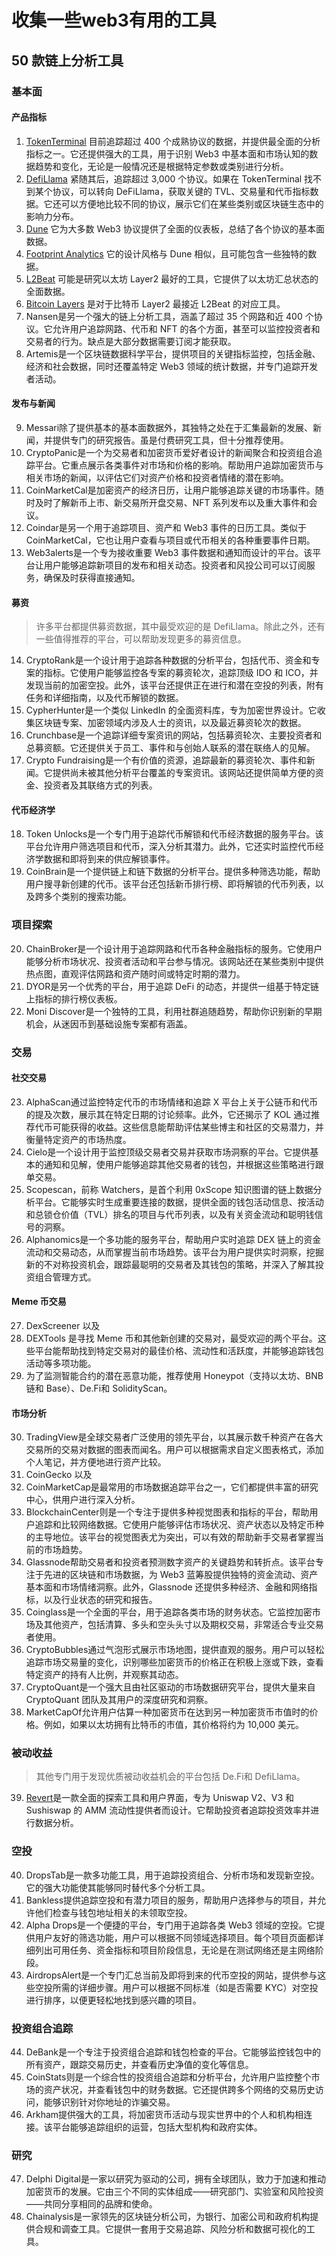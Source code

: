 # 收集一些web3有用的工具

## 50 款链上分析工具

### 基本面

#### 产品指标
1. [TokenTerminal](https://tokenterminal.com/) 目前追踪超过 400 个成熟协议的数据，并提供最全面的分析指标之一。它还提供强大的工具，用于识别 Web3 中基本面和市场认知的数据趋势和变化，无论是一般情况还是根据特定参数或类别进行分析。
2. [DefiLlama](https://defillama.com/) 紧随其后，追踪超过 3,000 个协议。如果在 TokenTerminal 找不到某个协议，可以转向 DeFiLlama，获取关键的 TVL、交易量和代币指标数据。它还可以方便地比较不同的协议，展示它们在某些类别或区块链生态中的影响力分布。
3. [Dune](https://dune.com/) 它为大多数 Web3 协议提供了全面的仪表板，总结了各个协议的基本面数据。
4. [Footprint Analytics](https://www.footprint.network/) 它的设计风格与 Dune 相似，且可能包含一些独特的数据。
5. [L2Beat](https://l2beat.com/) 可能是研究以太坊 Layer2 最好的工具，它提供了以太坊汇总状态的全面数据。
6. [Bitcoin Layers](https://www.bitcoinlayers.org/) 是对于比特币 Layer2 最接近 L2Beat 的对应工具。
7. Nansen是另一个强大的链上分析工具，涵盖了超过 35 个网路和近 400 个协议。它允许用户追踪网路、代币和 NFT 的各个方面，甚至可以监控投资者和交易者的行为。缺点是大部分数据需要订阅才能获取。
8. Artemis是一个区块链数据科学平台，提供项目的关键指标监控，包括金融、经济和社会数据，同时还覆盖特定 Web3 领域的统计数据，并专门追踪开发者活动。

#### 发布与新闻
9. Messari除了提供基本的基本面数据外，其独特之处在于汇集最新的发展、新闻，并提供专门的研究报告。虽是付费研究工具，但十分推荐使用。
10. CryptoPanic是一个为交易者和加密货币爱好者设计的新闻聚合和投资组合追踪平台。它重点展示各类事件对市场和价格的影响。帮助用户追踪加密货币与相关市场的新闻，以评估它们对资产价格和投资者情绪的潜在影响。
11. CoinMarketCal是加密资产的经济日历，让用户能够追踪关键的市场事件。随时及时了解新币上市、新交易所开盘交易、NFT 系列发布以及重大事件和会议。
12. Coindar是另一个用于追踪项目、资产和 Web3 事件的日历工具。类似于 CoinMarketCal，它也让用户查看与项目或代币相关的各种重要事件日期。
13. Web3alerts是一个专为接收重要 Web3 事件数据和通知而设计的平台。该平台让用户能够追踪新项目的发布和相关动态。投资者和风投公司可以订阅服务，确保及时获得直接通知。

#### 募资

> 许多平台都提供募资数据，其中最受欢迎的是 DefiLlama。除此之外，还有一些值得推荐的平台，可以帮助发现更多的募资信息。

14. CryptoRank是一个设计用于追踪各种数据的分析平台，包括代币、资金和专案的指标。它使用户能够监控各专案的募资轮次，追踪顶级 IDO 和 ICO，并发现当前的加密空投。此外，该平台还提供正在进行和潜在空投的列表，附有任务和详细指南，以及代币解锁的数据。
15. CypherHunter是一个类似 LinkedIn 的全面资料库，专为加密世界设计。它收集区块链专案、加密领域内涉及人士的资讯，以及最近募资轮次的数据。
16. Crunchbase是一个追踪详细专案资讯的网站，包括募资轮次、主要投资者和总募资额。它还提供关于员工、事件和与创始人联系的潜在联络人的见解。
17. Crypto Fundraising是一个有价值的资源，追踪最新的募资轮次、事件和新闻。它提供尚未被其他分析平台覆盖的专案资讯。该网站还提供简单方便的资金、投资者及其联络方式的列表。

#### 代币经济学

18. Token Unlocks是一个专门用于追踪代币解锁和代币经济数据的服务平台。该平台允许用户筛选项目和代币，深入分析其潜力。此外，它还实时监控代币经济学数据和即将到来的供应解锁事件。
19. CoinBrain是一个提供链上和链下数据的分析平台。提供多种筛选功能，帮助用户搜寻新创建的代币。该平台还包括新币排行榜、即将解锁的代币列表，以及跨多个类别的搜索功能。

### 项目探索

20. ChainBroker是一个设计用于追踪网路和代币各种金融指标的服务。它使用户能够分析市场状况、投资者活动和平台参与情况。该网站还在某些类别中提供热点图，直观评估网路和资产随时间或特定时期的潜力。
21. DYOR是另一个优秀的平台，用于追踪 DeFi 的动态，并提供一组基于特定链上指标的排行榜仪表板。
22. Moni Discover是一个独特的工具，利用社群追随趋势，帮助你识别新的早期机会，从迷因币到基础设施专案都有涵盖。

### 交易

#### 社交交易

23. AlphaScan通过监控特定代币的市场情绪和追踪 X 平台上关于公链币和代币的提及次数，展示其在特定日期的讨论频率。此外，它还揭示了 KOL 通过推荐代币可能获得的收益。这些信息能帮助评估某些博主和社区的交易潜力，并衡量特定资产的市场热度。
24. Cielo是一个设计用于监控顶级交易者交易并获取市场洞察的平台。它提供基本的通知和见解，使用户能够追踪其他交易者的钱包，并根据这些策略进行跟单交易。
25. Scopescan，前称 Watchers，是首个利用 0xScope 知识图谱的链上数据分析平台。它能够实时生成重要连接的数据，提供全面的钱包活动信息、按活动和总锁仓价值（TVL）排名的项目与代币列表，以及有关资金流动和聪明钱信号的洞察。
26. Alphanomics是一个多功能的服务平台，帮助用户实时追踪 DEX 链上的资金流动和交易动态，从而掌握当前市场趋势。该平台为用户提供实时洞察，挖掘新的不对称投资机会，跟踪最聪明的交易者及其钱包的策略，并深入了解其投资组合管理方式。

#### Meme 币交易

27. DexScreener 以及
28. DEXTools 是寻找 Meme 币和其他新创建的交易对，最受欢迎的两个平台。这些平台能帮助找到特定交易对的最佳价格、流动性和活跃度，并能够追踪钱包活动等多项功能。
29. 为了监测智能合约的潜在恶意功能，推荐使用 Honeypot（支持以太坊、BNB 链和 Base）、De.Fi和 SolidityScan。

#### 市场分析

30. TradingView是全球交易者广泛使用的领先平台，以其展示数千种资产在各大交易所的交易对数据的图表而闻名。用户可以根据需求自定义图表格式，添加个人笔记，并方便地进行资产比较。
31. CoinGecko 以及
32. CoinMarketCap是最常用的市场数据追踪平台之一，它们都提供丰富的研究中心，供用户进行深入分析。
33. BlockchainCenter则是一个专注于提供多种视觉图表和指标的平台，帮助用户追踪和比较网络数据。它使用户能够评估市场状况、资产状态以及特定币种的主导地位。该平台的视觉图表尤为突出，可以有效的帮助新手交易者掌握当前的市场趋势。
34. Glassnode帮助交易者和投资者预测数字资产的关键趋势和转折点。该平台专注于先进的区块链和市场数据，为 Web3 蓝筹股提供独特的资金流动、资产基本面和市场情绪洞察。此外，Glassnode 还提供多种经济、金融和网络指标，以及行业状态的研究和报告。
35. Coinglass是一个全面的平台，用于追踪各类市场的财务状态。它监控加密市场及其他资产，包括清算、多头和空头头寸以及期权交易，非常适合专业交易者使用。
36. CryptoBubbles通过气泡形式展示市场地图，提供直观的服务。用户可以轻松追踪市场交易量的变化，识别哪些加密货币的价格正在积极上涨或下跌，查看特定资产的持有人比例，并观察其动态。
37. CryptoQuant是一个强大且由社区驱动的市场数据研究平台，提供大量来自 CryptoQuant 团队及其用户的深度研究和洞察。
38. MarketCapOf允许用户估算一种加密货币在达到另一种加密货币市值时的价格。例如，如果以太坊拥有比特币的市值，其价格将约为 10,000 美元。

### 被动收益

> 其他专门用于发现优质被动收益机会的平台包括 De.Fi和 DefiLlama。

39. [Revert](https://revert.finance/)是一款全面的探索工具和用户界面，专为 Uniswap V2、V3 和 Sushiswap 的 AMM 流动性提供者而设计。它帮助投资者追踪投资效率并进行数据分析。

### 空投

40. DropsTab是一款多功能工具，用于追踪投资组合、分析市场和发现新空投。它的强大功能使其能够同时替代多个分析工具。
41. Bankless提供追踪空投和有潜力项目的服务，帮助用户选择参与的项目，并允许他们检查与钱包地址相关的未领取空投。
42. Alpha Drops是一个便捷的平台，专门用于追踪各类 Web3 领域的空投。它提供用户友好的筛选功能，用户可以根据不同领域选择项目。每个项目页面都详细列出可用任务、资金指标和项目阶段信息，无论是在测试网络还是主网络阶段。
43. AirdropsAlert是一个专门汇总当前及即将到来的代币空投的网站，提供参与这些空投所需的详细步骤。用户可以根据不同标准（如是否需要 KYC）对空投进行排序，以便更轻松地找到感兴趣的项目。

### 投资组合追踪

44. DeBank是一个专注于投资组合追踪和钱包检查的平台。它能够监控钱包中的所有资产，跟踪交易历史，并查看历史净值的变化等信息。
45. CoinStats则是一个综合性的投资组合追踪和分析平台，允许用户监控整个市场的资产状况，并查看钱包中的财务数据。它还提供跨多个网络的交易历史访问，能够识别针对你地址的诈骗交易。
46. Arkham提供强大的工具，将加密货币活动与现实世界中的个人和机构相连接。该平台能够追踪组织的运营，包括大型机构和政府实体。

### 研究

47. Delphi Digital是一家以研究为驱动的公司，拥有全球团队，致力于加速和推动加密货币的发展。它由三个不同的实体组成——研究部门、实验室和风险投资——共同分享相同的品牌和使命。
48. Chainalysis是一家领先的区块链分析公司，为银行、加密公司和政府机构提供合规和调查工具。它提供一套用于交易追踪、风险分析和数据可视化的工具。



